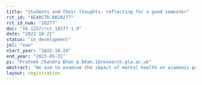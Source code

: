 ```yaml
---
title: "Students and their thoughts: reflecting for a good semester"
rct_id: "AEARCTR-0010277"
rct_id_num: "10277"
doi: "10.1257/rct.10277-1.0"
date: "2022-10-21"
status: "in_development"
jel: "nan"
start_year: "2022-10-24"
end_year: "2023-05-31"
pi: "Prateek Chandra Bhan p.bhan.1@research.gla.ac.uk"
abstract: "We aim to examine the impact of mental health on academic performance and the role played by reflection and literacy intervention. In that attempt, primary data of students of an undergraduate course at the University of Würzburg will be collected during one academic semester. We contribute to the existing literature by measuring both the impact of our intervention on mental health and the effect of mental health on academic performance. The results will test whether a reflection and/or a potential literacy intervention in the classroom can significantly affect mental health."
layout: registration
---
```


